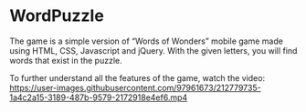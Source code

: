 # WordPuzzle
 The game is a simple version of “Words of Wonders” mobile game made using HTML, CSS, Javascript and jQuery. With the given letters, you will find words that exist in  the puzzle.

To further understand all the features of the game, watch the video:
https://user-images.githubusercontent.com/97961673/212779735-1a4c2a15-3189-487b-9579-2172918e4ef6.mp4

